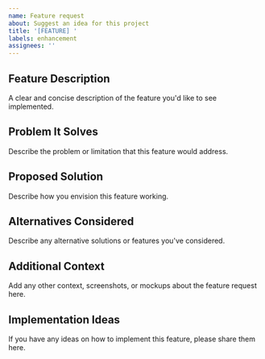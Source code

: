 ```yaml
---
name: Feature request
about: Suggest an idea for this project
title: '[FEATURE] '
labels: enhancement
assignees: ''
---
```


## Feature Description
A clear and concise description of the feature you'd like to see implemented.

## Problem It Solves
Describe the problem or limitation that this feature would address.

## Proposed Solution
Describe how you envision this feature working.

## Alternatives Considered
Describe any alternative solutions or features you've considered.

## Additional Context
Add any other context, screenshots, or mockups about the feature request here.

## Implementation Ideas
If you have any ideas on how to implement this feature, please share them here. 
